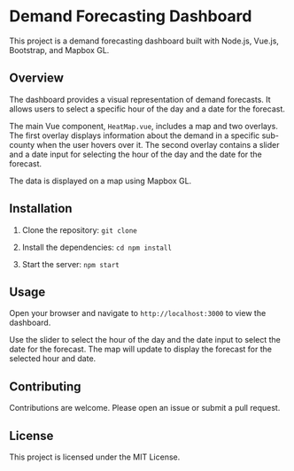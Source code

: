 # Demand Forecasting Dashboard
This project is a demand forecasting dashboard built with Node.js, Vue.js, Bootstrap, and Mapbox GL.

## Overview
The dashboard provides a visual representation of demand forecasts. It allows users to select a specific hour of the day and a date for the forecast.

The main Vue component, `HeatMap.vue`, includes a map and two overlays. The first overlay displays information about the demand in a specific sub-county when the user hovers over it. The second overlay contains a slider and a date input for selecting the hour of the day and the date for the forecast.

The data is displayed on a map using Mapbox GL.

## Installation
1. Clone the repository:
`git clone`

2. Install the dependencies:
`cd npm install`

3. Start the server:
`npm start`

## Usage

Open your browser and navigate to `http://localhost:3000` to view the dashboard.

Use the slider to select the hour of the day and the date input to select the date for the forecast. The map will update to display the forecast for the selected hour and date.

## Contributing

Contributions are welcome. Please open an issue or submit a pull request.

## License

This project is licensed under the MIT License.
